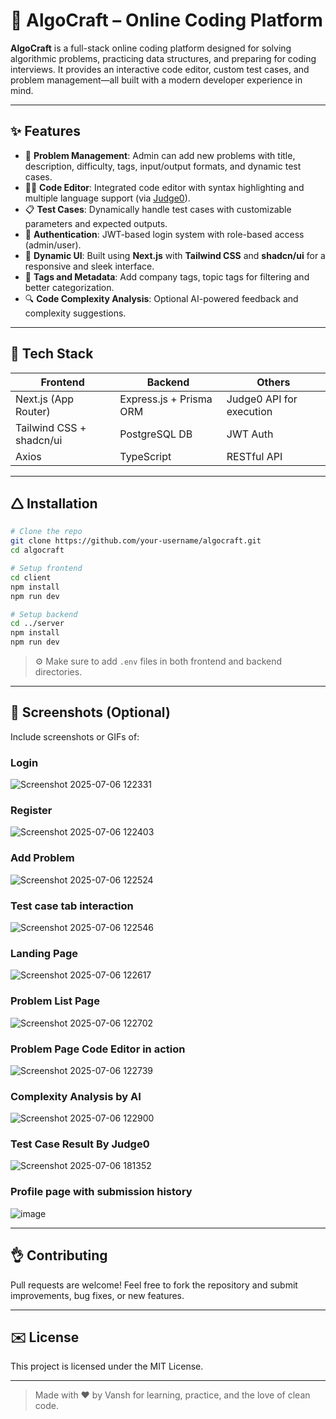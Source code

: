 # 🧠 AlgoCraft – Online Coding Platform

**AlgoCraft** is a full-stack online coding platform designed for solving algorithmic problems, practicing data structures, and preparing for coding interviews. It provides an interactive code editor, custom test cases, and problem management—all built with a modern developer experience in mind.

---

## ✨ Features

* 📝 **Problem Management**: Admin can add new problems with title, description, difficulty, tags, input/output formats, and dynamic test cases.
* 👨‍💼 **Code Editor**: Integrated code editor with syntax highlighting and multiple language support (via [Judge0](https://judge0.com/)).
* 📋 **Test Cases**: Dynamically handle test cases with customizable parameters and expected outputs.
* 🔐 **Authentication**: JWT-based login system with role-based access (admin/user).
* 🚀 **Dynamic UI**: Built using **Next.js** with **Tailwind CSS** and **shadcn/ui** for a responsive and sleek interface.
* 🧢 **Tags and Metadata**: Add company tags, topic tags for filtering and better categorization.
* 🔍 **Code Complexity Analysis**: Optional AI-powered feedback and complexity suggestions.

---

## 💠 Tech Stack

| Frontend                 | Backend                 | Others                   |
| ------------------------ | ----------------------- | ------------------------ |
| Next.js (App Router)     | Express.js + Prisma ORM | Judge0 API for execution |
| Tailwind CSS + shadcn/ui | PostgreSQL DB           | JWT Auth                 |
| Axios                    | TypeScript              | RESTful API              |

---

## 🛆 Installation

```bash
# Clone the repo
git clone https://github.com/your-username/algocraft.git
cd algocraft

# Setup frontend
cd client
npm install
npm run dev

# Setup backend
cd ../server
npm install
npm run dev
```

> ⚙️ Make sure to add `.env` files in both frontend and backend directories.

---

## 📸 Screenshots (Optional)

Include screenshots or GIFs of:
  ### Login
  ![Screenshot 2025-07-06 122331](https://github.com/user-attachments/assets/f949a3a1-a6f1-444b-b75a-3fa805b665d3)
  ### Register
  ![Screenshot 2025-07-06 122403](https://github.com/user-attachments/assets/1071ff9c-0ecb-4e16-bb7e-b193f00d2c85)
  ### Add Problem
  ![Screenshot 2025-07-06 122524](https://github.com/user-attachments/assets/2afa4db8-43e5-47bd-8fbf-df21a0e92e92)
  ### Test case tab interaction
  ![Screenshot 2025-07-06 122546](https://github.com/user-attachments/assets/08772829-cf22-4c0e-8ea4-c6666897d19d)
  ### Landing Page
  ![Screenshot 2025-07-06 122617](https://github.com/user-attachments/assets/a603a489-76fa-4e41-914d-197be96af5d4)
  ### Problem List Page
  ![Screenshot 2025-07-06 122702](https://github.com/user-attachments/assets/6bc699d3-d9a2-455e-93ce-18be9fbe518d)
  ### Problem Page Code Editor in action
  ![Screenshot 2025-07-06 122739](https://github.com/user-attachments/assets/16ac1e02-760c-419c-93df-0fcde948af56)
  ### Complexity Analysis by AI
  ![Screenshot 2025-07-06 122900](https://github.com/user-attachments/assets/731f43a2-03d7-4e99-b8f2-d102bb330de3)
  ### Test Case Result By Judge0
  ![Screenshot 2025-07-06 181352](https://github.com/user-attachments/assets/0f13f662-18fb-48c4-96f1-287a6beb9c25)
  ### Profile page with submission history
  ![image](https://github.com/user-attachments/assets/e42813e6-72a3-4d06-ac9a-c9842ab03a8e)

---

## 👌 Contributing

Pull requests are welcome! Feel free to fork the repository and submit improvements, bug fixes, or new features.

---

## ✉️ License

This project is licensed under the MIT License.

---

> Made with ❤️ by Vansh for learning, practice, and the love of clean code.
